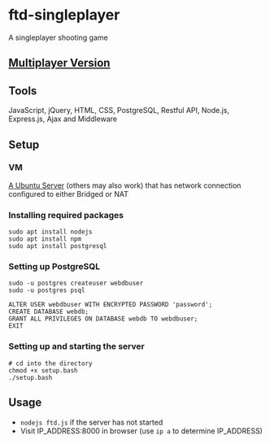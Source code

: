 # ftd-singleplayer
A singleplayer shooting game 

## [Multiplayer Version](https://github.com/hanxianxuhuang/ftd-multiplayer)

## Tools
JavaScript, jQuery, HTML, CSS, PostgreSQL, Restful API, Node.js, Express.js, Ajax and Middleware

## Setup

### VM
[A Ubuntu Server](https://ubuntu.com/download/server/step2) (others may also work) that has network connection configured to either Bridged or NAT

### Installing required packages
```
sudo apt install nodejs 
sudo apt install npm 
sudo apt install postgresql
```

### Setting up PostgreSQL
```
sudo -u postgres createuser webdbuser
sudo -u postgres psql

ALTER USER webdbuser WITH ENCRYPTED PASSWORD 'password';
CREATE DATABASE webdb;
GRANT ALL PRIVILEGES ON DATABASE webdb TO webdbuser;
EXIT
```

### Setting up and starting the server
```
# cd into the directory
chmod +x setup.bash
./setup.bash
```

## Usage
- ```nodejs ftd.js``` if the server has not started
- Visit IP_ADDRESS:8000 in browser (use ```ip a``` to determine IP_ADDRESS)
